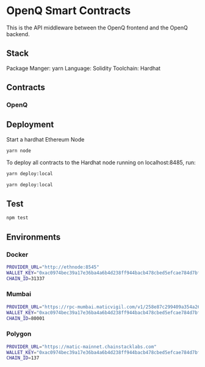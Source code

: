 # OpenQ Smart Contracts 

This is the API middleware between the OpenQ frontend and the OpenQ backend.

## Stack
Package Manger: yarn
Language: Solidity
Toolchain: Hardhat

## Contracts

### OpenQ

## Deployment

Start a hardhat Ethereum Node

```bash
yarn node
```

To deploy all contracts to the Hardhat node running on localhost:8485, run:

```bash
yarn deploy:local
```

```bash
yarn deploy:local
```

## Test
```bash
npm test
```

## Environments

### Docker

```bash
PROVIDER_URL="http://ethnode:8545"
WALLET_KEY="0xac0974bec39a17e36ba4a6b4d238ff944bacb478cbed5efcae784d7bf4f2ff80"
CHAIN_ID=31337
```

### Mumbai

```bash
PROVIDER_URL="https://rpc-mumbai.maticvigil.com/v1/258e87c299409a354a268f96a06f9e6ae7ab8cea"
WALLET_KEY="0xac0974bec39a17e36ba4a6b4d238ff944bacb478cbed5efcae784d7bf4f2ff80"
CHAIN_ID=80001
```

### Polygon

```bash
PROVIDER_URL="https://matic-mainnet.chainstacklabs.com"
WALLET_KEY="0xac0974bec39a17e36ba4a6b4d238ff944bacb478cbed5efcae784d7bf4f2ff80"
CHAIN_ID=137
```
